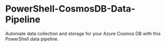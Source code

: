 # PowerShell-CosmosDB-Data-Pipeline
Automate data collection and storage for your Azure Cosmos DB with this PowerShell data pipeline.
